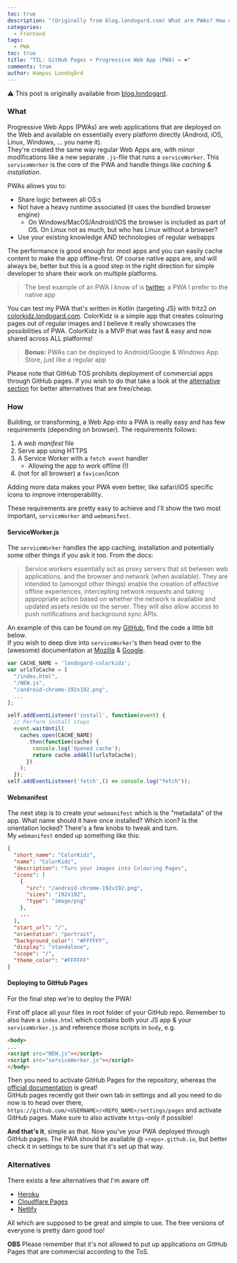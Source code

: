 ```yaml
---
toc: true
description: "(Originally from blog.londogard.com) What are PWAs? How do I create or transform my web app into one? How can I deploy them (freely) via GitHub Pages?"
categories:
  - Frontend
tags:
  - PWA
toc: true
title: "TIL: GitHub Pages + Progressive Web App (PWA) = ❤️"
comments: true
author: Hampus Londögård
---
```



⚠️ This post is originally available from [blog.londogard](https://blog.londogard.com/pwa/til/2021/04/11/til-pwa-github-pages).

### What
Progressive Web Apps (PWAs) are web applications that are deployed on the Web and available on essentially every platform directly (Android, iOS, Linux, Windows, ... you name it).  
They're created the same way regular Web Apps are, with minor modifications like a new separate `.js`-file that runs a `serviceWorker`. This `serviceWorker` is the core of the PWA and handle things like _caching_ & _installation_. 

PWAs allows you to:
- Share logic between all OS:s
- Not have a heavy runtime associated (it uses the bundled browser engine)
	- On Windows/MacOS/Android/iOS the browser is included as part of OS. On Linux not as much, but who has Linux without a browser?
- Use your existing knowledge AND technologies of regular webapps

The performance is good enough for most apps and you can easily cache content to make the app offline-first. Of course native apps are, and will always be, better but this is a good step in the right direction for simple developer to share their work on multiple platforms. 

> The best example of an PWA I know of is [twitter](http://mobile.twitter.com/), a PWA I prefer to the native app

You can test my PWA that's written in Kotlin (targeting JS) with fritz2 on [colorkidz.londogard.com](https://colorkidz.londogard.com/). ColorKidz is a simple app that creates colouring pages out of regular images and I believe it really showcases the possibilities of PWA. ColorKidz is a MVP that was fast & easy and now shared across ALL platforms!  

> **Bonus:** PWAs can be deployed to Android/Google & Windows App Store, just like a regular app

Please note that GitHub TOS prohibits deployment of commercial apps through GitHub pages. If you wish to do that take a look at the [alternative section](#alternatives) for better alternatives that are free/cheap.

### How
Building, or transforming, a Web App into a PWA is really easy and has few requirements (depending on browser). The requirements follows:
1. A _web manifest_ file
2. Serve app using HTTPS
3. A Service Worker with a `fetch event` handler
	- Allowing the app to work offline (!) 
4. (not for all browser) a `favicon`/icon

Adding more data makes your PWA even better, like safari/iOS specific icons to improve interoperability.

These requirements are pretty easy to achieve and I'll show the two most important, `serviceWorker` and `webmanifest`.

#### ServiceWorker.js
The `serviceWorker` handles the app caching, installation and
potentially some other things if you ask it too. From the docs:

> Service workers essentially act as proxy servers that sit between web applications, and the browser and network (when available). They are intended to (amongst other things) enable the creation of effective offline experiences, intercepting network requests and taking appropriate action based on whether the network is available and updated assets reside on the server. They will also allow access to push notifications and background sync APIs.

An example of this can be found on my [GitHub](https://github.com/londogard/colorkidz/blob/main/serviceWorker.js), find the code a little bit below.  
If you wish to deep dive into `serviceWorker`'s then head over to the (awesome) documentation at [Mozilla](https://developer.mozilla.org/en-US/docs/Web/Progressive_web_apps/Offline_Service_workers) & [Google](https://developers.google.com/web/ilt/pwa/introduction-to-service-worker).
```js
var CACHE_NAME = 'londogard-colorkidz';
var urlsToCache = [
  "/index.html",
  "/NEW.js",
  "/android-chrome-192x192.png",
  ...
];

self.addEventListener('install', function(event) {
  // Perform install steps
  event.waitUntil(
    caches.open(CACHE_NAME)
      .then(function(cache) {
        console.log('Opened cache');
        return cache.addAll(urlsToCache);
      })
    );
  });
self.addEventListener('fetch',() => console.log("fetch"));
```
#### Webmanifest

The next step is to create your `webmanifest` which is the "metadata" of the app. What name should it have once installed? Which icon? Is the orientation locked? There's a few knobs to tweak and turn.  
My `webmanifest` ended up something like this:
```json
{
  "short_name": "ColorKidz",
  "name": "ColorKidz",
  "description": "Turn your images into Colouring Pages",
  "icons": [
    {
      "src": "/android-chrome-192x192.png",
      "sizes": "192x192",
      "type": "image/png"
    },
    ...
  ],
  "start_url": "/",
  "orientation": "portrait",
  "background_color": "#FFFFFF",
  "display": "standalone",
  "scope": "/",
  "theme_color": "#FFFFFF"
}
```

#### Deploying to GitHub Pages
For the final step we're to deploy the PWA!

First off place all your files in root folder of your GitHub repo. Remember to also have a `index.html` which contains both your JS app & your `serviceWorker.js` and reference those scripts in `body`, e.g.
```html
<body>
...
<script src="NEW.js"></script>
<script src="serviceWorker.js"></script>
</body>
```

Then you need to activate GitHub Pages for the repository, whereas the [official documentation](https://pages.github.com/) is great!  
GitHub pages recently got their own tab in settings and all you need to do now is to head over there, `https://github.com/<USERNAME>/<REPO_NAME>/settings/pages` and activate GitHub pages. Make sure to also activate `https`-only if possible!

**And that's it**, simple as that. Now you've your PWA deployed through GitHub pages. The PWA should be available @ `<repo>.github.io`, but better check it in settings to be sure that it's set up that way.

### Alternatives
There exists a few alternatives that I'm aware off
- [Heroku](https://www.heroku.com/)
- [Cloudflare Pages](https://pages.cloudflare.com/)
- [Netlify](https://www.netlify.com/)

All which are supposed to be great and simple to use. The free versions of everyone is pretty darn good too!

**OBS** Please remember that it's not allowed to put up applications on GitHub Pages that are commercial according to the ToS.
